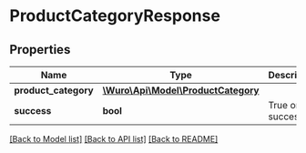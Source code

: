 # ProductCategoryResponse

## Properties
Name | Type | Description | Notes
------------ | ------------- | ------------- | -------------
**product_category** | [**\Wuro\Api\Model\ProductCategory**](ProductCategory.md) |  | 
**success** | **bool** | True on success | 

[[Back to Model list]](../../README.md#documentation-for-models) [[Back to API list]](../../README.md#documentation-for-api-endpoints) [[Back to README]](../../README.md)

